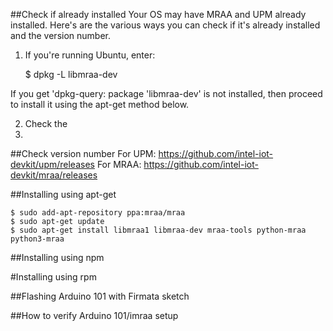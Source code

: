 ##Check if already installed
Your OS may have MRAA and UPM already installed.  Here's are the various ways you can check if it's already installed and the version number.
1. If you're running Ubuntu, enter:

	$ dpkg -L libmraa-dev
	
If you get 'dpkg-query: package 'libmraa-dev' is not installed, then proceed to install it using the apt-get method below.

2. Check the 
3.

##Check version number
		For UPM: https://github.com/intel-iot-devkit/upm/releases 
		For MRAA: https://github.com/intel-iot-devkit/mraa/releases 
		
##Installing using apt-get

	$ sudo add-apt-repository ppa:mraa/mraa
	$ sudo apt-get update
	$ sudo apt-get install libmraa1 libmraa-dev mraa-tools python-mraa python3-mraa

##Installing using npm

#Installing using rpm

##Flashing Arduino 101 with Firmata sketch

##How to verify Arduino 101/imraa setup



